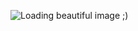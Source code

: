 
![Loading beautiful image ;)](https://proxy.spigotmc.org/f7ea4259d181f4a2cd1c48884a23cee545620165?url=https%3A%2F%2Fi.imgur.com%2FO9y2CNs.png)

